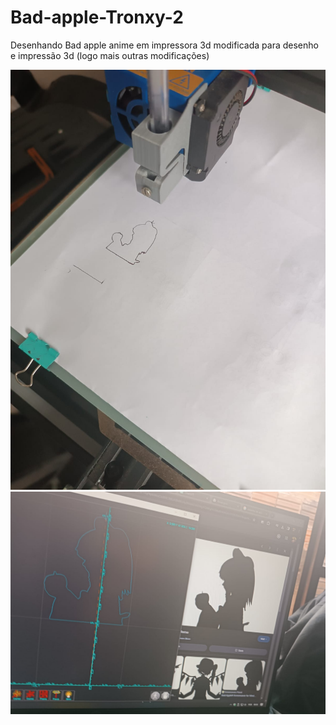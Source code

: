 # Bad-apple-Tronxy-2
Desenhando Bad apple anime em impressora 3d modificada para desenho e impressão 3d (logo mais outras modificações) 

![](https://github.com/Gustavo-de-Lima-G-000-Akiko-Yuuuki/Bad-apple-Tronxy-2/blob/main/Imagem.jpg)
![](https://github.com/Gustavo-de-Lima-G-000-Akiko-Yuuuki/Bad-apple-Tronxy-2/blob/main/Imagem1.jpg)
